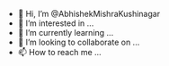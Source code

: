 - 👋 Hi, I’m @AbhishekMishraKushinagar
- 👀 I’m interested in ...
- 🌱 I’m currently learning ...
- 💞️ I’m looking to collaborate on ...
- 📫 How to reach me ...

<!---
AbhishekMishraKushinagar/AbhishekMishraKushinagar is a ✨ special ✨ repository because its `README.md` (this file) appears on your GitHub profile.
You can click the Preview link to take a look at your changes.
--->
